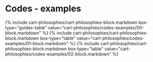 <div data-role="collapsible" data-inset="false">
	<h1 class="cart-collapsible-div">Codes - examples</h1>

<div class="cart-philosophies-wrapper">
{% include cart-philosophies/cart-philosophies-block.markdown box-type="guides-table" value="cart-philosophies/codes-examples/00-block.markdown" %}
{% include cart-philosophies/cart-philosophies-block.markdown box-type="table" value="cart-philosophies/codes-examples/01-block.markdown" %}
{% include cart-philosophies/cart-philosophies-block.markdown box-type="table" value="cart-philosophies/codes-examples/02-block.markdown" %}
</div>

</div>